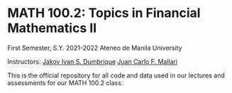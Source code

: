 # MATH 100.2: Topics in Financial Mathematics II
First Semester, S.Y. 2021-2022
Ateneo de Manila University

Instructors:
[Jakov Ivan S. Dumbrique](jdumbrique@ateneo.edu)
[Juan Carlo F. Mallari](jmallari@ateneo.edu)

This is the official repository for all code and data used in our lectures and assessments for our MATH 100.2 class.
